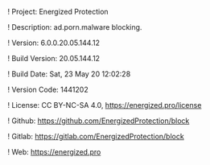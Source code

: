 ! Project: Energized Protection

! Description: ad.porn.malware blocking.

! Version: 6.0.0.20.05.144.12

! Build Version: 20.05.144.12

! Build Date: Sat, 23 May 20 12:02:28

! Version Code: 1441202

! License: CC BY-NC-SA 4.0, https://energized.pro/license

! Github: https://github.com/EnergizedProtection/block

! Gitlab: https://gitlab.com/EnergizedProtection/block


! Web: https://energized.pro
